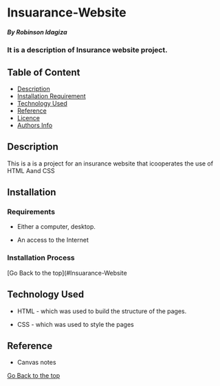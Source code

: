 # Insuarance-Website
##### By Robinson Idagiza
### It is a description of Insurance website project.

## Table of Content

+ [Description](#description)
+ [Installation Requirement](#Installation)
+ [Technology Used](#technology-used)
+ [Reference](#reference)
+ [Licence](#licence)
+ [Authors Info](#author-Info)

## Description
<p>This is  a is a project for an insurance website that icooperates the use of HTML Aand CSS</p>

## Installation

### Requirements

* Either a computer, desktop.

* An access to the Internet

### Installation Process

[Go Back to the top](#Insuarance-Website

## Technology Used
* HTML - which was used to build the structure of the pages.

* CSS - which was used to style the pages

## Reference
* Canvas notes

[Go Back to the top](#Insuarance-Website)